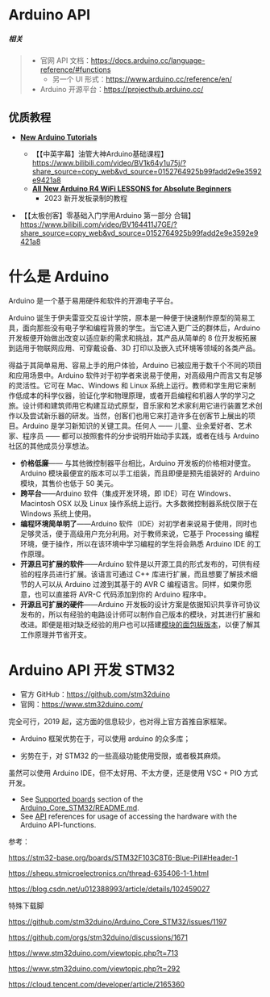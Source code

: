 # Arduino API

##### 相关

> - 官网 API 文档：https://docs.arduino.cc/language-reference/#functions
>     - 另一个 UI 形式：https://www.arduino.cc/reference/en/
> - Arduino 开源平台：https://projecthub.arduino.cc/

## 优质教程

- [**New Arduino Tutorials**](https://www.youtube.com/playlist?list=PLGs0VKk2DiYw-L-RibttcvK-WBZm8WLEP)
    - 【【中英字幕】油管大神Arduino基础课程】 https://www.bilibili.com/video/BV1k64y1u75j/?share_source=copy_web&vd_source=0152764925b99fadd2e9e3592e9421a8
    - [**All New Arduino R4 WiFi LESSONS for Absolute Beginners**](https://www.youtube.com/playlist?list=PLGs0VKk2DiYyn0wN335MXpbi3PRJTMmex)
        - 2023 新开发板录制的教程

- 【【太极创客】零基础入门学用Arduino 第一部分 合辑】 https://www.bilibili.com/video/BV164411J7GE/?share_source=copy_web&vd_source=0152764925b99fadd2e9e3592e9421a8

# 什么是 Arduino

Arduino 是一个基于易用硬件和软件的开源电子平台。

Arduino 诞生于伊夫雷亚交互设计学院，原本是一种便于快速制作原型的简易工具，面向那些没有电子学和编程背景的学生。当它进入更广泛的群体后，Arduino 开发板便开始做出改变以适应新的需求和挑战，其产品从简单的 8 位开发板拓展到适用于物联网应用、可穿戴设备、3D 打印以及嵌入式环境等领域的各类产品。

得益于其简单易用、容易上手的用户体验，Arduino 已被应用于数千个不同的项目和应用场景中。Arduino 软件对于初学者来说易于使用，对高级用户而言又有足够的灵活性。它可在 Mac、Windows 和 Linux 系统上运行。教师和学生用它来制作低成本的科学仪器，验证化学和物理原理，或者开启编程和机器人学的学习之旅。设计师和建筑师用它构建互动式原型，音乐家和艺术家利用它进行装置艺术创作以及尝试新乐器的研发。当然，创客们也用它来打造许多在创客节上展出的项目。Arduino 是学习新知识的关键工具。任何人 —— 儿童、业余爱好者、艺术家、程序员 —— 都可以按照套件的分步说明开始动手实践，或者在线与 Arduino 社区的其他成员分享想法。

- **价格低廉**—— 与其他微控制器平台相比，Arduino 开发板的价格相对便宜。Arduino 模块最便宜的版本可以手工组装，而且即便是预先组装好的 Arduino 模块，其售价也低于 50 美元。
- **跨平台**——Arduino 软件（集成开发环境，即 IDE）可在 Windows、Macintosh OSX 以及 Linux 操作系统上运行。大多数微控制器系统仅限于在 Windows 系统上使用。
- **编程环境简单明了**——Arduino 软件（IDE）对初学者来说易于使用，同时也足够灵活，便于高级用户充分利用。对于教师来说，它基于 Processing 编程环境，便于操作，所以在该环境中学习编程的学生将会熟悉 Arduino IDE 的工作原理。
- **开源且可扩展的软件**——Arduino 软件是以开源工具的形式发布的，可供有经验的程序员进行扩展。该语言可通过 C++ 库进行扩展，而且想要了解技术细节的人可以从 Arduino 过渡到其基于的 AVR C 编程语言。同样，如果你愿意，也可以直接将 AVR-C 代码添加到你的 Arduino 程序中。
- **开源且可扩展的硬件**——Arduino 开发板的设计方案是依据知识共享许可协议发布的，所以有经验的电路设计师可以制作自己版本的模块，对其进行扩展和改进。即便是相对缺乏经验的用户也可以搭建[模块的面包板版本](https://www.arduino.cc/en/Main/Standalone)，以便了解其工作原理并节省开支。

# Arduino API 开发 STM32

- 官方 GitHub：https://github.com/stm32duino
- 官网：https://www.stm32duino.com/

完全可行，2019 起，这方面的信息较少，也对得上官方首推自家框架。

- Arduino 框架优势在于，可以使用 arduino 的众多库；

- 劣势在于，对 STM32 的一些高级功能使用受限，或者极其麻烦。

虽然可以使用 Arduino IDE，但不太好用、不太方便，还是使用 VSC + PIO 方式开发。

- See [Supported boards](https://github.com/stm32duino/Arduino_Core_STM32/#supported-boards) section of the [Arduino_Core_STM32/README.md](https://github.com/stm32duino/Arduino_Core_STM32/#readme).
- See [API](https://github.com/stm32duino/Arduino_Core_STM32/wiki/API) references for usage of accessing the hardware with the Arduino API-functions.

参考：

https://stm32-base.org/boards/STM32F103C8T6-Blue-Pill#Header-1

https://shequ.stmicroelectronics.cn/thread-635406-1-1.html

https://blog.csdn.net/u012388993/article/details/102459027

特殊下载脚

https://github.com/stm32duino/Arduino_Core_STM32/issues/1197

https://github.com/orgs/stm32duino/discussions/1671

https://www.stm32duino.com/viewtopic.php?t=713

https://www.stm32duino.com/viewtopic.php?t=292

https://cloud.tencent.com/developer/article/2165360
